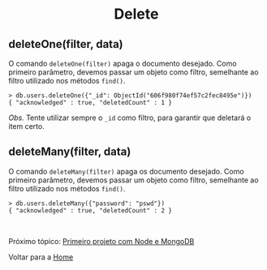 <h1 align="center" id="delete">Delete</h1>

<h2>deleteOne(filter, data)</h2>

O comando `deleteOne(filter)` apaga o documento desejado. Como primeiro parâmetro, devemos passar um objeto como filtro, semelhante ao filtro utilizado nos métodos `find()`.

```
> db.users.deleteOne({"_id": ObjectId("606f980f74ef57c2fec8495e")})
{ "acknowledged" : true, "deletedCount" : 1 }
```

*Obs.* Tente utilizar sempre o `_id` como filtro, para garantir que deletará o item certo.

<h2>deleteMany(filter, data)</h2>

O comando `deleteMany(filter)` apaga os documento desejado. Como primeiro parâmetro, devemos passar um objeto como filtro, semelhante ao filtro utilizado nos métodos `find()`.

```
> db.users.deleteMany({"password": "pswd"})
{ "acknowledged" : true, "deletedCount" : 2 }
```

<br/>

Próximo tópico: <a href="4-primeiro-projeto.md">Primeiro projeto com Node e MongoDB</a>

Voltar para a <a href="../README.md">Home</a>
